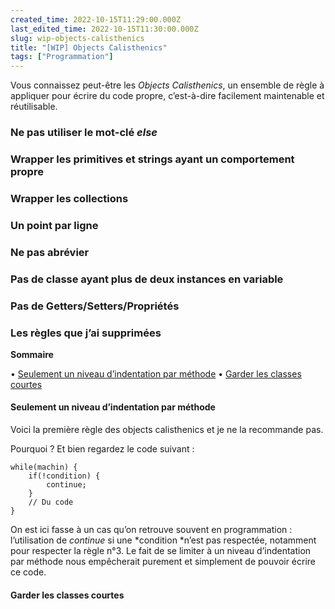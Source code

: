 ```yaml
---
created_time: 2022-10-15T11:29:00.000Z
last_edited_time: 2022-10-15T11:30:00.000Z
slug: wip-objects-calisthenics
title: "[WIP] Objects Calisthenics"
tags: ["Programmation"]
---
```

Vous connaissez peut-être les *Objects Calisthenics*, un ensemble de règle à appliquer pour écrire du code propre, c’est-à-dire facilement maintenable et réutilisable.

<TableOfContents data={props}/>

### Ne pas utiliser le mot-clé *else*

### Wrapper les primitives et strings ayant un comportement propre

### Wrapper les collections

### Un point par ligne

### Ne pas abrévier

### Pas de classe ayant plus de deux instances en variable

### Pas de Getters/Setters/Propriétés

### Les règles que j’ai supprimées

**Sommaire**

• [Seulement un niveau d’indentation par méthode](https://blog.feavy.fr/wip-mes-objects-calisthenics/#Seulement_un_niveau_dindentation_par_methode)
• [Garder les classes courtes](https://blog.feavy.fr/wip-mes-objects-calisthenics/#Garder_les_classes_courtes)

#### Seulement un niveau d’indentation par méthode

Voici la première règle des objects calisthenics et je ne la recommande pas.

Pourquoi ? Et bien regardez le code suivant :

```
while(machin) {
    if(!condition) {
        continue;
    }
    // Du code
}
```

On est ici fasse à un cas qu’on retrouve souvent en programmation : l’utilisation de *continue* si une *condition *n’est pas respectée, notamment pour respecter la règle n°3. Le fait de se limiter à un niveau d’indentation par méthode nous empêcherait purement et simplement de pouvoir écrire ce code.

#### Garder les classes courtes
